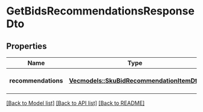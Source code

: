 # GetBidsRecommendationsResponseDto

## Properties
Name | Type | Description | Notes
------------ | ------------- | ------------- | -------------
**recommendations** | [**Vec<models::SkuBidRecommendationItemDto>**](SkuBidRecommendationItemDTO.md) | Список товаров с рекомендованными ставками. | 

[[Back to Model list]](../README.md#documentation-for-models) [[Back to API list]](../README.md#documentation-for-api-endpoints) [[Back to README]](../README.md)


